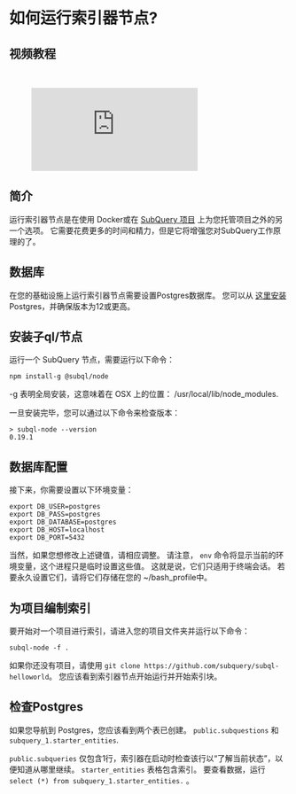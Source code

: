 # 如何运行索引器节点?

## 视频教程

<br/>
<figure class="video_container">
  <iframe src="https://www.youtube.com/embed/QfNsR12ItnA" frameborder="0" allowfullscreen="true"></iframe>
</figure>

## 简介

运行索引器节点是在使用 Docker或在 [SubQuery 项目](https://project.subquery.network/) 上为您托管项目之外的另一个选项。 它需要花费更多的时间和精力，但是它将增强您对SubQuery工作原理的了。

## 数据库

在您的基础设施上运行索引器节点需要设置Postgres数据库。 您可以从 [这里安装](https://www.postgresql.org/download/) Postgres，并确保版本为12或更高。

## 安装子ql/节点

运行一个 SubQuery 节点，需要运行以下命令：

```shell
npm install-g @subql/node
```

-g 表明全局安装，这意味着在 OSX 上的位置： /usr/local/lib/node_modules.

一旦安装完毕，您可以通过以下命令来检查版本：

```shell
> subql-node --version
0.19.1
```

## 数据库配置

接下来，你需要设置以下环境变量：

```shell
export DB_USER=postgres
export DB_PASS=postgres
export DB_DATABASE=postgres
export DB_HOST=localhost
export DB_PORT=5432
```

当然，如果您想修改上述键值，请相应调整。 请注意， `env` 命令将显示当前的环境变量，这个进程只是临时设置这些值。 这就是说，它们只适用于终端会话。 若要永久设置它们，请将它们存储在您的 ~/bash_profile中。

## 为项目编制索引

要开始对一个项目进行索引，请进入您的项目文件夹并运行以下命令：

```shell
subql-node -f .
```

如果你还没有项目，请使用 `git clone https://github.com/subquery/subql-helloworld`。 您应该看到索引器节点开始运行并开始索引块。

## 检查Postgres

如果您导航到 Postgres，您应该看到两个表已创建。 `public.subquestions` 和`subquery_1.starter_entities`.

`public.subqueries` 仅包含1行，索引器在启动时检查该行以“了解当前状态”，以便知道从哪里继续。 `starter_entities` 表格包含索引。 要查看数据，运行 `select (*) from subquery_1.starter_entities.` 。
